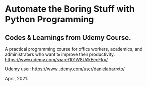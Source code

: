 # Automate the Boring Stuff with Python Programming
## Codes & Learnings from Udemy Course.
A practical programming course for office workers, academics, and administrators who want to improve their productivity.\
https://www.udemy.com/share/101W8UAkEecFk=/

Udemy user: https://www.udemy.com/user/danielabarreto/

April, 2021.
